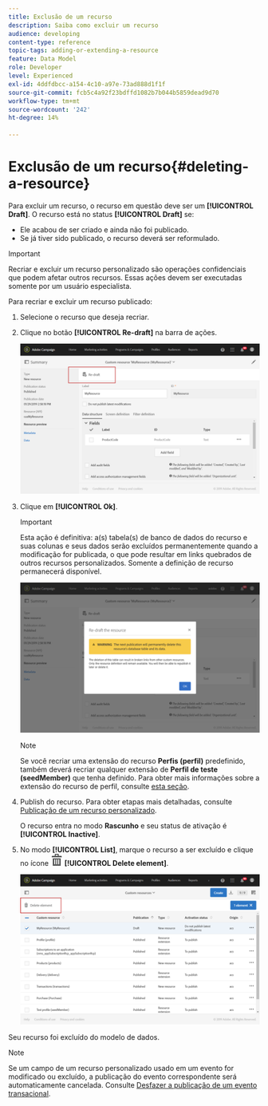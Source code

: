 ```yaml
---
title: Exclusão de um recurso
description: Saiba como excluir um recurso
audience: developing
content-type: reference
topic-tags: adding-or-extending-a-resource
feature: Data Model
role: Developer
level: Experienced
exl-id: 4ddfdbcc-a154-4c10-a97e-73ad888d1f1f
source-git-commit: fcb5c4a92f23bdffd1082b7b044b5859dead9d70
workflow-type: tm+mt
source-wordcount: '242'
ht-degree: 14%

---
```


# Exclusão de um recurso{#deleting-a-resource}

Para excluir um recurso, o recurso em questão deve ser um **[!UICONTROL Draft]**. O recurso está no status **[!UICONTROL Draft]** se:

* Ele acabou de ser criado e ainda não foi publicado.
* Se já tiver sido publicado, o recurso deverá ser reformulado.

>[!IMPORTANT]
>
>Recriar e excluir um recurso personalizado são operações confidenciais que podem afetar outros recursos. Essas ações devem ser executadas somente por um usuário especialista.

Para recriar e excluir um recurso publicado:

1. Selecione o recurso que deseja recriar.
1. Clique no botão **[!UICONTROL Re-draft]** na barra de ações.

   ![](assets/schema_extension_uc26.png)

1. Clique em **[!UICONTROL Ok]**.

   >[!IMPORTANT]
   >
   >Esta ação é definitiva: a(s) tabela(s) de banco de dados do recurso e suas colunas e seus dados serão excluídos permanentemente quando a modificação for publicada, o que pode resultar em links quebrados de outros recursos personalizados. Somente a definição de recurso permanecerá disponível.

   ![](assets/schema_extension_uc27.png)

   >[!NOTE]
   >
   >Se você recriar uma extensão do recurso **Perfis (perfil)** predefinido, também deverá recriar qualquer extensão de **Perfil de teste (seedMember)** que tenha definido. Para obter mais informações sobre a extensão do recurso de perfil, consulte [esta seção](../../developing/using/extending-the-profile-resource-with-a-new-field.md).

1. Publish do recurso. Para obter etapas mais detalhadas, consulte [Publicação de um recurso personalizado](../../developing/using/updating-the-database-structure.md#publishing-a-custom-resource).

   O recurso entra no modo **Rascunho** e seu status de ativação é **[!UICONTROL Inactive]**.

1. No modo **[!UICONTROL List]**, marque o recurso a ser excluído e clique no ícone ![](assets/delete_darkgrey-24px.png) **[!UICONTROL Delete element]**.

   ![](assets/schema_extension_uc28.png)

Seu recurso foi excluído do modelo de dados.

>[!NOTE]
>
>Se um campo de um recurso personalizado usado em um evento for modificado ou excluído, a publicação do evento correspondente será automaticamente cancelada. Consulte [Desfazer a publicação de um evento transacional](../../channels/using/publishing-transactional-event.md#unpublishing-an-event).
